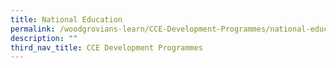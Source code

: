 ```yaml
---
title: National Education
permalink: /woodgrovians-learn/CCE-Development-Programmes/national-education
description: ""
third_nav_title: CCE Development Programmes
---
```

